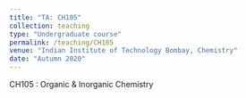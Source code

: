 ```yaml
---
title: "TA: CH105"
collection: teaching
type: "Undergraduate course"
permalink: /teaching/CH105
venue: "Indian Institute of Technology Bombay, Chemistry"
date: "Autumn 2020"
---
```


CH105 : Organic & Inorganic Chemistry
